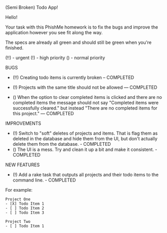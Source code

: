(Semi Broken) Todo App!

Hello!

Your task with this PhishMe homework is to fix the bugs and improve the application however you see fit along the way.

The specs are already all green and should still be green when you're finished.

(!!) - urgent
(!) - high priority
() - normal priority

BUGS

- (!!) Creating todo items is currently broken – COMPLETED

- (!) Projects with the same title should not be allowed — COMPLETED

- () When the option to clear completed items is clicked and there are no
  completed items the message should not say "Completed items were successfully
  cleared." but instead "There are no completed items for this project."
  — COMPLETED

IMPROVEMENTS

- (!) Switch to "soft" deletes of projects and items. That is flag them as
  deleted in the database and hide them from the UI, but don't actually delete
  them from the database. - COMPLETED
- () The UI is a mess. Try and clean it up a bit and make it consistent. - COMPLETED

NEW FEATURES

- (!) Add a rake task that outputs all projects and their todo items to the command line. - COMPLETED

For example:

    Project One
    - [X] Todo Item 1
    - [ ] Todo Item 2
    - [ ] Todo Item 3

    Project Two
    - [ ] Todo Item 1

